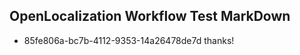 ## OpenLocalization Workflow Test MarkDown
* 85fe806a-bc7b-4112-9353-14a26478de7d 
thanks!<!--HONumber=Mar16_HO4-->
